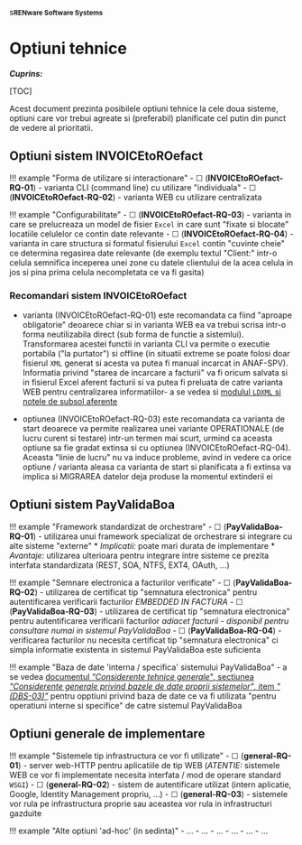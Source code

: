 s<small>**RENware Software Systems**</small>

# Optiuni tehnice

***Cuprins:***

[TOC]





Acest document prezinta posibilele optiuni tehnice la cele doua sisteme, optiuni care vor trebui agreate si (preferabil) planificate cel putin din punct de vedere al prioritatii.


## Optiuni sistem INVOICEtoROefact

!!! example "Forma de utilizare si interactionare"
    - &#x2610; (**INVOICEtoROefact-RQ-01**) -
    varianta CLI (command line) cu utilizare "individuala"
    - &#x2610; (**INVOICEtoROefact-RQ-02**) -
    varianta WEB cu utilizare centralizata


!!! example "Configurabilitate"
    - &#x2610; (**INVOICEtoROefact-RQ-03**) -
    varianta in care se prelucreaza un model de fisier `Excel` in care sunt "fixate si blocate" locatiile celulelor ce contin date relevante
    - &#x2610; (**INVOICEtoROefact-RQ-04**) -
    varianta in care structura si formatul fisierului `Excel` contin "cuvinte cheie" ce determina regasirea date relevante (de exemplu textul "Client:" intr-o celula semnifica inceperea unei zone cu datele clientului de la acea celula in jos si pina prima celula necompletata ce va fi gasita)



### Recomandari sistem INVOICEtoROefact

* varianta (INVOICEtoROefact-RQ-01) este recomandata ca fiind "aproape obligatorie" deoarece chiar si in varianta WEB ea va trebui scrisa intr-o forma neutilizabila direct (sub forma de functie a sistemlui). Transformarea acestei functii in varianta CLI va permite o executie portabila ("la purtator") si offline (in situatii extreme se poate folosi doar fisierul `XML` generat si acesta va putea fi manual incarcat in ANAF-SPV). Informatia privind "starea de incarcare a facturii" va fi oricum salvata si in fisierul Excel aferent facturii si va putea fi preluata de catre varianta WEB pentru centralizarea informatiilor- a se vedea si [modulul `LDXML` si notele de subsol aferente](110-SRE-api_to_roefact_requirements.md#componenta-xl2roefact)

* optiunea (INVOICEtoROefact-RQ-03) este recomandata ca varianta de start deoarece va permite realizarea unei variante OPERATIONALE (de lucru curent si testare) intr-un termen mai scurt, urmind ca aceasta optiune sa fie gradat extinsa si cu optiunea (INVOICEtoROefact-RQ-04). Aceasta "linie de lucru" nu va induce probleme, avind in vedere ca orice optiune / varianta aleasa ca varianta de start si planificata a fi extinsa va implica si MIGRAREA datelor deja produse la momentul extinderii ei






## Optiuni sistem PayValidaBoa

!!! example "Framework standardizat de orchestrare"
    - &#x2610; (**PayValidaBoa-RQ-01**) - utilizarea unui framework specializat de orchestrare si integrare cu alte sisteme "externe"
        * *Implicatii:* poate mari durata de implementare
        * *Avantaje:* utilizarea ulterioara pentru integrare intre sisteme ce prezita interfata standardizata (REST, SOA, NTFS, EXT4, OAuth, ...)


!!! example "Semnare electronica a facturilor verificate"
    - &#x2610; (**PayValidaBoa-RQ-02**) - utilizarea de certificat tip "semnatura electronica" pentru autentificarea verificarii facturilor *EMBEDDED IN FACTURA*
    - &#x2610; (**PayValidaBoa-RQ-03**) - utilizarea de certificat tip "semnatura electronica" pentru autentificarea verificarii facturilor *adiacet facturii - disponibil pentru consultare numai in sistemul PayValidaBoa*
    - &#x2610; (**PayValidaBoa-RQ-04**) - verificarea facturilor nu necesita certificat tip "semnatura electronica" ci simpla informatie existenta in sistemul PayValidaBoa este suficienta


!!! example "Baza de date 'interna / specifica' sistemului PayValidaBoa"
    - a se vedea [documentul *"Considerente tehnice generale"*, sectiunea *"Considerente generale privind bazele de date proprii sistemelor"*, item *"(DBS-03)"*](110-SRE-general_requirements.md#considerente-generale-privind-bazele-de-date-proprii-sistemelor) pentru opptiuni privind baza de date ce va fi utilizata "pentru operatiuni interne si specifice" de catre sistemul PayValidaBoa









## Optiuni generale de implementare

!!! example "Sistemele tip infrastructura ce vor fi utilizate"
    - &#x2610; (**general-RQ-01**) - server web-HTTP pentru aplicatiile de tip WEB (*ATENTIE:* sistemele WEB ce vor fi implementate necesita interfata / mod de operare standard `WSGI`)
    - &#x2610; (**general-RQ-02**) - sistem de autentificare utilizat (intern aplicatie, Google, Identity Management propriu, ...)
    - &#x2610; (**general-RQ-03**) - sistemele vor rula pe infrastructura proprie sau aceastea vor rula in infrastructuri gazduite


!!! example "Alte optiuni 'ad-hoc' (in sedinta)"
    - ...
    - ...
    - ...
    - ...
    - ...
    - ...






<!--#NOTE special HTML characters to use:
    - &#x2610; checkbox as NOT CHECKED
    - &#x2611; checkbox as CHECKED
-->

